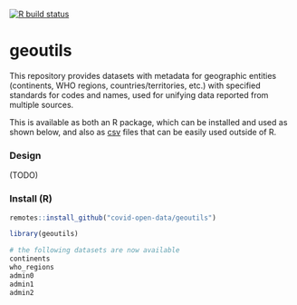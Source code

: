 <!-- badges: start -->
[![R build status](https://github.com/covid-open-data/geoutils/workflows/R-CMD-check/badge.svg)](https://github.com/covid-open-data/geoutils/actions)
<!-- badges: end -->

# geoutils

This repository provides datasets with metadata for geographic entities (continents, WHO regions, countries/territories, etc.) with specified standards for codes and names, used for unifying data reported from multiple sources.

This is available as both an R package, which can be installed and used as shown below, and also as [csv](https://github.com/covid-open-data/geoutils/tree/master/csv) files that can be easily used outside of R.

### Design

(TODO)

### Install (R)

```r
remotes::install_github("covid-open-data/geoutils")
```

```r
library(geoutils)

# the following datasets are now available
continents
who_regions
admin0
admin1
admin2
```
